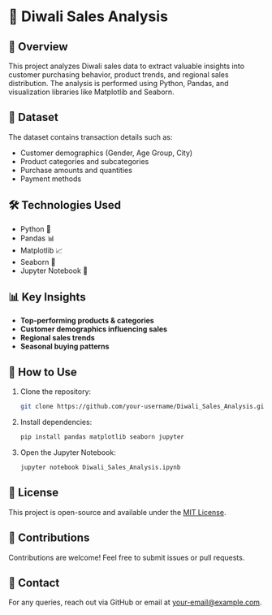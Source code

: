 # 🎇 Diwali Sales Analysis

## 📌 Overview
This project analyzes Diwali sales data to extract valuable insights into customer purchasing behavior, product trends, and regional sales distribution. The analysis is performed using Python, Pandas, and visualization libraries like Matplotlib and Seaborn.

## 📂 Dataset
The dataset contains transaction details such as:
- Customer demographics (Gender, Age Group, City)
- Product categories and subcategories
- Purchase amounts and quantities
- Payment methods

## 🛠️ Technologies Used
- Python 🐍
- Pandas 📊
- Matplotlib 📈
- Seaborn 🎨
- Jupyter Notebook 📒

## 📊 Key Insights
- **Top-performing products & categories**
- **Customer demographics influencing sales**
- **Regional sales trends**
- **Seasonal buying patterns**

## 🚀 How to Use
1. Clone the repository:
   ```sh
   git clone https://github.com/your-username/Diwali_Sales_Analysis.git
   ```
2. Install dependencies:
   ```sh
   pip install pandas matplotlib seaborn jupyter
   ```
3. Open the Jupyter Notebook:
   ```sh
   jupyter notebook Diwali_Sales_Analysis.ipynb
   ```

## 📜 License
This project is open-source and available under the [MIT License](LICENSE).

## 🤝 Contributions
Contributions are welcome! Feel free to submit issues or pull requests.

## 📧 Contact
For any queries, reach out via GitHub or email at your-email@example.com.

